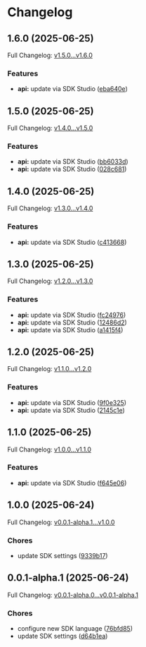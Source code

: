# Changelog

## 1.6.0 (2025-06-25)

Full Changelog: [v1.5.0...v1.6.0](https://github.com/HGMproperties/wpm-mcp-server/compare/v1.5.0...v1.6.0)

### Features

* **api:** update via SDK Studio ([eba640e](https://github.com/HGMproperties/wpm-mcp-server/commit/eba640e473f612f0a46a5151a8ed97241f9087ba))

## 1.5.0 (2025-06-25)

Full Changelog: [v1.4.0...v1.5.0](https://github.com/HGMproperties/wpm-mcp-server/compare/v1.4.0...v1.5.0)

### Features

* **api:** update via SDK Studio ([bb6033d](https://github.com/HGMproperties/wpm-mcp-server/commit/bb6033d5775bb535d8f4bbfc04db8f4d1173d67e))
* **api:** update via SDK Studio ([028c681](https://github.com/HGMproperties/wpm-mcp-server/commit/028c681e03239ca8cc9170eb381589ae632e5004))

## 1.4.0 (2025-06-25)

Full Changelog: [v1.3.0...v1.4.0](https://github.com/HGMproperties/wpm-mcp-server/compare/v1.3.0...v1.4.0)

### Features

* **api:** update via SDK Studio ([c413668](https://github.com/HGMproperties/wpm-mcp-server/commit/c413668c6c1ca80f8f8d0b787dc74cd07265664f))

## 1.3.0 (2025-06-25)

Full Changelog: [v1.2.0...v1.3.0](https://github.com/HGMproperties/wpm-mcp-server/compare/v1.2.0...v1.3.0)

### Features

* **api:** update via SDK Studio ([fc24976](https://github.com/HGMproperties/wpm-mcp-server/commit/fc24976ebbb8af39838c022aa04da95ac6c6e9af))
* **api:** update via SDK Studio ([12486d2](https://github.com/HGMproperties/wpm-mcp-server/commit/12486d2da4074206df2e8be52ad9c026d8015418))
* **api:** update via SDK Studio ([a1415f4](https://github.com/HGMproperties/wpm-mcp-server/commit/a1415f4e7fc0c0b963741a9f4ccbf66a86b2be01))

## 1.2.0 (2025-06-25)

Full Changelog: [v1.1.0...v1.2.0](https://github.com/HGMproperties/wpm-mcp-server/compare/v1.1.0...v1.2.0)

### Features

* **api:** update via SDK Studio ([9f0e325](https://github.com/HGMproperties/wpm-mcp-server/commit/9f0e325a6b2099722247152bdc6532d4716d1095))
* **api:** update via SDK Studio ([2145c1e](https://github.com/HGMproperties/wpm-mcp-server/commit/2145c1ebbe9320b658c22d3ff3bc7e79d4b54ec5))

## 1.1.0 (2025-06-25)

Full Changelog: [v1.0.0...v1.1.0](https://github.com/HGMproperties/wpm-mcp-server/compare/v1.0.0...v1.1.0)

### Features

* **api:** update via SDK Studio ([f645e06](https://github.com/HGMproperties/wpm-mcp-server/commit/f645e06a77133676d576cdc6434b43693cfe84fb))

## 1.0.0 (2025-06-24)

Full Changelog: [v0.0.1-alpha.1...v1.0.0](https://github.com/HGMproperties/wpm-mcp-server/compare/v0.0.1-alpha.1...v1.0.0)

### Chores

* update SDK settings ([9339b17](https://github.com/HGMproperties/wpm-mcp-server/commit/9339b17e0d263f5ee56962bca1db5c81d877338b))

## 0.0.1-alpha.1 (2025-06-24)

Full Changelog: [v0.0.1-alpha.0...v0.0.1-alpha.1](https://github.com/HGMproperties/wpm-mcp-server/compare/v0.0.1-alpha.0...v0.0.1-alpha.1)

### Chores

* configure new SDK language ([76bfd85](https://github.com/HGMproperties/wpm-mcp-server/commit/76bfd855bd9ba739624f3808597d2222c5595c4a))
* update SDK settings ([d64b1ea](https://github.com/HGMproperties/wpm-mcp-server/commit/d64b1eaeb9530128e0b820510edefd5431206bad))
